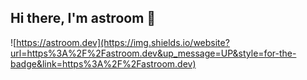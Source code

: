 ## Hi there, I'm astroom 👋

![https://astroom.dev](https://img.shields.io/website?url=https%3A%2F%2Fastroom.dev&up_message=UP&style=for-the-badge&link=https%3A%2F%2Fastroom.dev)

<!--
**astrooom/astrooom** is a ✨ _special_ ✨ repository because its `README.md` (this file) appears on your GitHub profile.

Here are some ideas to get you started:

- 🔭 I’m currently working on ...
- 🌱 I’m currently learning ...
- 👯 I’m looking to collaborate on ...
- 🤔 I’m looking for help with ...
- 💬 Ask me about ...
- 📫 How to reach me: ...
- 😄 Pronouns: ...
- ⚡ Fun fact: ...
-->
